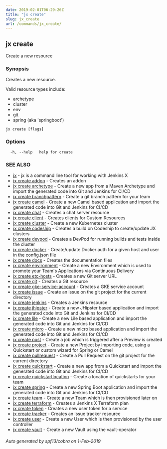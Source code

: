 ```yaml
---
date: 2019-02-01T06:29:26Z
title: "jx create"
slug: jx_create
url: /commands/jx_create/
---
```

## jx create

Create a new resource

### Synopsis

Creates a new resource.
  
  Valid resource types include:
  
  * archetype  
  * cluster  
  * env  
  * git  
  * spring (aka 'springboot')

```
jx create [flags]
```

### Options

```
  -h, --help   help for create
```

### SEE ALSO

* [jx](/commands/jx/)	 - jx is a command line tool for working with Jenkins X
* [jx create addon](/commands/jx_create_addon/)	 - Creates an addon
* [jx create archetype](/commands/jx_create_archetype/)	 - Create a new app from a Maven Archetype and import the generated code into Git and Jenkins for CI/CD
* [jx create branchpattern](/commands/jx_create_branchpattern/)	 - Create a git branch pattern for your team
* [jx create camel](/commands/jx_create_camel/)	 - Create a new Camel based application and import the generated code into Git and Jenkins for CI/CD
* [jx create chat](/commands/jx_create_chat/)	 - Creates a chat server resource
* [jx create client](/commands/jx_create_client/)	 - Creates clients for Custom Resources
* [jx create cluster](/commands/jx_create_cluster/)	 - Create a new Kubernetes cluster
* [jx create codeship](/commands/jx_create_codeship/)	 - Creates a build on Codeship to create/update JX clusters
* [jx create devpod](/commands/jx_create_devpod/)	 - Creates a DevPod for running builds and tests inside the cluster
* [jx create docker](/commands/jx_create_docker/)	 - Create/update Docker auth for a given host and user in the config.json file
* [jx create docs](/commands/jx_create_docs/)	 - Creates the documentation files
* [jx create environment](/commands/jx_create_environment/)	 - Create a new Environment which is used to promote your Team's Applications via Continuous Delivery
* [jx create etc-hosts](/commands/jx_create_etc-hosts/)	 - Creates a new Git server URL
* [jx create git](/commands/jx_create_git/)	 - Creates a Git resource
* [jx create gke-service-account](/commands/jx_create_gke-service-account/)	 - Creates a GKE service account
* [jx create issue](/commands/jx_create_issue/)	 - Create an issue on the git project for the current directory
* [jx create jenkins](/commands/jx_create_jenkins/)	 - Creates a Jenkins resource
* [jx create jhipster](/commands/jx_create_jhipster/)	 - Create a new JHipster based application and import the generated code into Git and Jenkins for CI/CD
* [jx create lile](/commands/jx_create_lile/)	 - Create a new Lile based application and import the generated code into Git and Jenkins for CI/CD
* [jx create micro](/commands/jx_create_micro/)	 - Create a new micro based application and import the generated code into Git and Jenkins for CI/CD
* [jx create post](/commands/jx_create_post/)	 - Create a job which is triggered after a Preview is created
* [jx create project](/commands/jx_create_project/)	 - Create a new Project by importing code, using a Quickstart or custom wizard for Spring or Camel
* [jx create pullrequest](/commands/jx_create_pullrequest/)	 - Create a Pull Request on the git project for the current directory
* [jx create quickstart](/commands/jx_create_quickstart/)	 - Create a new app from a Quickstart and import the generated code into Git and Jenkins for CI/CD
* [jx create quickstartlocation](/commands/jx_create_quickstartlocation/)	 - Create a location of quickstarts for your team
* [jx create spring](/commands/jx_create_spring/)	 - Create a new Spring Boot application and import the generated code into Git and Jenkins for CI/CD
* [jx create team](/commands/jx_create_team/)	 - Create a new Team which is then provisioned later on
* [jx create terraform](/commands/jx_create_terraform/)	 - Creates a Jenkins X Terraform plan
* [jx create token](/commands/jx_create_token/)	 - Creates a new user token for a service
* [jx create tracker](/commands/jx_create_tracker/)	 - Creates an issue tracker resource
* [jx create user](/commands/jx_create_user/)	 - Create a new User which is then provisioned by the user controller
* [jx create vault](/commands/jx_create_vault/)	 - Create a new Vault using the vault-operator

###### Auto generated by spf13/cobra on 1-Feb-2019
